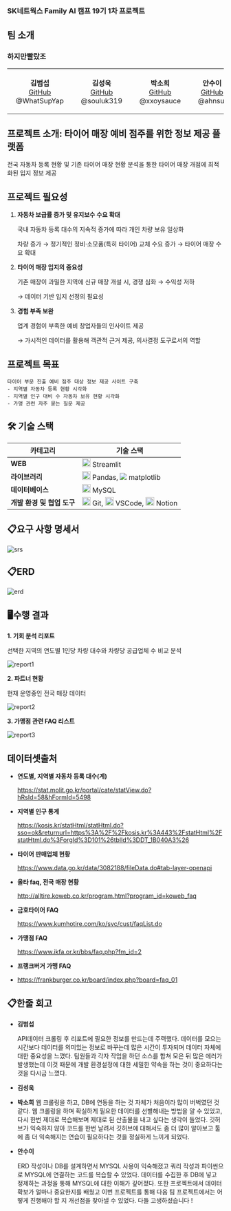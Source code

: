 ### SK네트웍스 Family AI 캠프 19기 1차 프로젝트

## 팀 소개
### 하지만빨랐조
<table align="center">
 <tr>
    <td align="center" style="padding:20px;">
        <strong>김범섭</strong><br/>
        <a href="https://github.com/WhatSupYap">GitHub</a><br/>
         @WhatSupYap
   </td>
    <td align="center" style="padding:20px;">
        <strong>김성욱</strong><br/>
        <a href="https://github.com/">GitHub</a><br/>
        @souluk319
    </td>
    <td align="center" style="padding: 20px;">
      <strong>박소희</strong><br/>
      <a href="https://github.com/souluk319">GitHub</a><br/>
      @xxoysauce
    </td>
    <td align="center" style="padding: 20px;">
      <strong>안수이</strong><br/>
      <a href="https://github.com/ahnsui">GitHub</a><br/>
      @ahnsui
    </td>
  </tr>
</table>

## 프로젝트 소개: 타이어 매장 예비 점주를 위한 정보 제공 플랫폼
전국 자동차 등록 현황 및 기존 타이어 매장 현황 분석을 통한 타이어 매장 개점에 최적화된 입지 정보 제공


## 프로젝트 필요성
1. **자동차 보급률 증가 및 유지보수 수요 확대** 
    
    국내 자동차 등록 대수의 지속적 증가에 따라 개인 차량 보유 일상화
    
    차량 증가 → 정기적인 정비·소모품(특히 타이어) 교체 수요 증가 → 타이어 매장 수요 확대
    
2. **타이어 매장 입지의 중요성**
    
    기존 매장이 과밀한 지역에 신규 매장 개설 시, 경쟁 심화 → 수익성 저하
    
    → 데이터 기반 입지 선정의 필요성
    
3. **경험 부족 보완** 
    
    업계 경험이 부족한 예비 창업자들의 인사이트 제공
    
    → 가시적인 데이터를 활용해 객관적 근거 제공, 의사결정 도구로서의 역할

## 프로젝트 목표
    타이어 부문 진출 예비 점주 대상 정보 제공 사이트 구축
    - 지역별 자동차 등록 현황 시각화
    - 지역별 인구 대비 수 자동차 보유 현황 시각화
    - 가맹 관련 자주 묻는 질문 제공


## 🛠 기술 스택

| 카테고리               | 기술 스택                                                      |
| ---------------------- | ------------------------------------------------------------- |
| **WEB**                | <img src="https://cdn.jsdelivr.net/gh/devicons/devicon/icons/streamlit/streamlit-original.svg" alt="Streamlit" width="20"/> Streamlit  |
| **라이브러리**         | <img src="https://cdn.jsdelivr.net/gh/devicons/devicon/icons/pandas/pandas-original.svg" alt="Pandas" width="20"/> Pandas, <img src="https://cdn.jsdelivr.net/gh/devicons/devicon@latest/icons/matplotlib/matplotlib-original.svg" /> matplotlib |
| **데이터베이스**       | <img src="https://cdn.jsdelivr.net/gh/devicons/devicon/icons/mysql/mysql-original.svg" alt="MySQL" width="20"/> MySQL  |
| **개발 환경 및 협업 도구** | <img src="https://cdn.jsdelivr.net/gh/devicons/devicon/icons/git/git-original.svg" alt="Git" width="20"/> Git, <img src="https://cdn.jsdelivr.net/gh/devicons/devicon/icons/vscode/vscode-original.svg" alt="VSCode" width="20"/> VSCode, <img src="https://cdn.jsdelivr.net/gh/devicons/devicon/icons/notion/notion-original.svg" alt="Notion" width="20"/> Notion |



## 📋요구 사항 명세서
<img alt='srs' src='image/srs2.png' />

## 📋ERD
<img alt='erd' src='image/erd.png' />

## 🖥️수행 결과
**1. 기회 분석 리포트**

선택한 지역의 연도별 1인당 차량 대수와 차량당 공급업체 수 비교 분석

<img alt='report1' src='image/report1.png' />


**2. 파트너 현황**

현재 운영중인 전국 매장 데이터

<img alt='report2' src='image/report2.png' />


**3. 가맹점 관련 FAQ 리스트**

<img alt='report3' src='image/report3.png' />


## 데이터셋출처
- **연도별, 지역별 자동차 등록 대수(계)**

    https://stat.molit.go.kr/portal/cate/statView.do?hRsId=58&hFormId=5498 


- **지역별 인구 통계**

    https://kosis.kr/statHtml/statHtml.do?sso=ok&returnurl=https%3A%2F%2Fkosis.kr%3A443%2FstatHtml%2FstatHtml.do%3ForgId%3D101%26tblId%3DDT_1B040A3%26

- **타이어 판매업체 현황**

    https://www.data.go.kr/data/3082188/fileData.do#tab-layer-openapi

- **올타 faq, 전국 매장 현황**

    http://alltire.koweb.co.kr/program.html?program_id=koweb_faq

- **금호타이어 FAQ**

    https://www.kumhotire.com/ko/svc/cust/faqList.do

- **가맹점 FAQ**

    https://www.ikfa.or.kr/bbs/faq.php?fm_id=2
  
- **프랭크버거 가맹 FAQ**
- 
    https://frankburger.co.kr/board/index.php?board=faq_01


## 📋한줄 회고 
- **김범섭**

    API데이터 크롤링 후 리포트에 필요한 정보를 만드는데 주력했다. 데이터를 모으는 시간보다 데이터를 의미있는 정보로 바꾸는데 많은 시간이 투자되며 데이터 자체에 대한 중요성을 느꼈다. 팀원들과 각자 작업을 하던 소스를 합쳐 모은 뒤 많은 에러가 발생했는데 이것 때문에 개발 환경설정에 대한 세밀한 약속을 하는 것이 중요하다는 것을 다시금 느꼈다.
  
- **김성욱**


- **박소희**
  웹 크롤링을 하고, DB에 연동을 하는 것 자체가 처음이라 많이 버벅였던 것 같다. 웹 크롤링을 하며 확실하게 필요한 데이터를 선별해내는 방법을 알 수 있었고, 다시 한번 제대로 복습해보며 제대로 된 산출물을 내고 싶다는 생각이 들었다. 깃허브가 익숙하지 않아 코드를 한번 날려서 깃허브에 대해서도 좀 더 많이 알아보고 툴에 좀 더 익숙해지는 연습이 필요하다는 것을 정실하게 느끼게 되었다.
  


- **안수이**

   ERD 작성이나 DB를 설계하면서 MYSQL 사용이 익숙해졌고 쿼리 작성과 파이썬으로 MYSQL에 연결하는 코드를 복습할 수 있었다. 데이터를 수집한 후 DB에 넣고 정제하는 과정을 통해 MYSQL에 대한 이해가 깊어졌다. 또한 프로젝트에서 데이터 확보가 얼마나 중요한지를 배웠고 이번 프로젝트를 통해 다음 팀 프로젝트에서는 어떻게 진행해야 할 지 개선점을 찾아낼 수 있었다. 다들 고생하셨습니다 !
